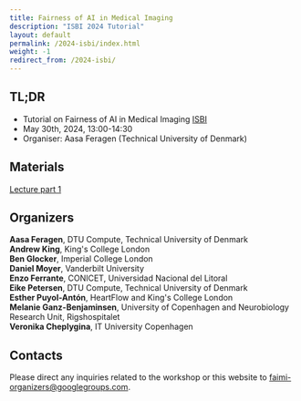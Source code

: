 ```yaml
---
title: Fairness of AI in Medical Imaging
description: "ISBI 2024 Tutorial"
layout: default
permalink: /2024-isbi/index.html
weight: -1
redirect_from: /2024-isbi/
---
```


## TL;DR
- Tutorial on Fairness of AI in Medical Imaging [ISBI](https://biomedicalimaging.org/2024/tutorials-final/)
- May 30th, 2024, 13:00-14:30 
- Organiser: Aasa Feragen (Technical University of Denmark)


## Materials
[Lecture part 1](https://drive.google.com/file/d/1AoCxE0ovrIe3Q8RrHo5HyDLb_9VwS10k/view?usp=sharing)


## Organizers

**Aasa Feragen**, DTU Compute, Technical University of Denmark  
**Andrew King**, King's College London  
**Ben Glocker**, Imperial College London  
**Daniel Moyer**, Vanderbilt University  
**Enzo Ferrante**, CONICET, Universidad Nacional del Litoral  
**Eike Petersen**, DTU Compute, Technical University of Denmark  
**Esther Puyol-Antón**, HeartFlow and King's College London  
**Melanie Ganz-Benjaminsen**, University of Copenhagen and Neurobiology Research Unit, Rigshospitalet  
**Veronika Cheplygina**, IT University Copenhagen  

## Contacts

Please direct any inquiries related to the workshop or this website to <a href="mailto:faimi-organizers@googlegroups.com">faimi-organizers@googlegroups.com</a>.